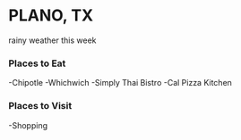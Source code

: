 # PLANO, TX

rainy weather this week

### Places to Eat
-Chipotle
-Whichwich
-Simply Thai Bistro
-Cal Pizza Kitchen

### Places to Visit
-Shopping
